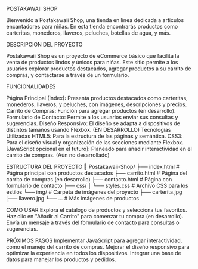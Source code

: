 POSTAKAWAII SHOP

Bienvenido a Postakawaii Shop, una tienda en línea dedicada a artículos encantadores para niñas. En esta tienda encontrarás productos como carteritas, monederos, llaveros, peluches, botellas de agua, y más.

DESCRIPCION DEL PROYECTO 

Postakawaii Shop es un proyecto de eCommerce básico que facilita la venta de productos lindos y únicos para niñas. Este sitio permite a los usuarios explorar productos destacados, agregar productos a su carrito de compras, y contactarse a través de un formulario.

FUNCIONALIDADES

Página Principal (Index): Presenta productos destacados como carteritas, monederos, llaveros, y peluches, con imágenes, descripciones y precios.
Carrito de Compras: Función para agregar productos (en desarrollo).
Formulario de Contacto: Permite a los usuarios enviar sus consultas y sugerencias.
Diseño Responsivo: El diseño se adapta a dispositivos de distintos tamaños usando Flexbox. (EN DESARROLLO)
Tecnologías Utilizadas 
HTML5: Para la estructura de las páginas y semántica.
CSS3: Para el diseño visual y organización de las secciones mediante Flexbox.
[JavaScript opcional en el futuro]: Planeado para añadir interactividad en el carrito de compras. (Aùn no desarrollado)


ESTRUCTURA DEL PROYECTO
📁 Postakawaii-Shop/
├── index.html                # Página principal con productos destacados
├── carrito.html              # Página del carrito de compras (en desarrollo)
├── contacto.html             # Página con formulario de contacto
├── css/
│   └── styles.css            # Archivo CSS para los estilos
└── img/                      # Carpeta de imágenes del proyecto
    ├── carterita.jpg
    ├── llavero.jpg
    └── ...                   # Más imágenes de productos

COMO USAR
Explora el catálogo de productos
 y selecciona tus favoritos.
Haz clic en "Añadir al Carrito" para comenzar tu compra (en desarrollo).
Envía un mensaje a través del formulario de contacto para consultas o sugerencias.

PRÓXIMOS PASOS
Implementar JavaScript para agregar interactividad, como el manejo del carrito de compras.
Mejorar el diseño responsivo para optimizar la experiencia en todos los dispositivos.
Integrar una base de datos para manejar los productos y pedidos.